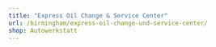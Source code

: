 ```yaml
---
title: "Express Oil Change & Service Center"
url: /birmingham/express-oil-change-und-service-center/
shop: Autowerkstatt
---
```

